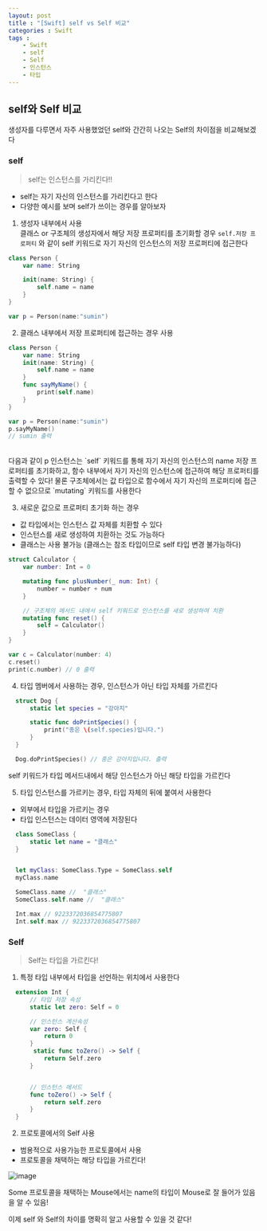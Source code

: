```yaml
---
layout: post
title : "[Swift] self vs Self 비교"
categories : Swift
tags : 
    - Swift
    - self
    - Self
    - 인스턴스
    - 타입
---     
```


## self와 Self 비교

생성자를 다루면서 자주 사용했었던 self와 간간히 나오는 Self의 차이점을 비교해보겠다   
### self 
> self는 인스턴스를 가리킨다!!   


- self는 자기 자신의 인스턴스를 가리킨다고 한다
- 다양한 예시를 보며 self가 쓰이는 경우를 알아보자     

1. 생성자 내부에서 사용      
클래스 or 구조체의 생성자에서 해당 저장 프로퍼티를 초기화할 경우 `self.저장 프로퍼티` 와 같이 self 키워드로 자기 자신의 인스턴스의 저장 프로퍼티에 접근한다        
```swift
class Person {
    var name: String

    init(name: String) {
        self.name = name
    }
}

var p = Person(name:"sumin")
```   
2. 클래스 내부에서 저장 프로퍼티에 접근하는 경우 사용      
```swift
class Person {
    var name: String
    init(name: String) {
        self.name = name
    }
    func sayMyName() {
        print(self.name)
    }
}

var p = Person(name:"sumin")
p.sayMyName()
// sumin 출력
```    
<br/>
다음과 같이 p 인스턴스는 `self` 키워드를 통해 자기 자신의 인스턴스의 name 저장 프로퍼티를 초기화하고,
함수 내부에서 자기 자신의 인스턴스에 접근하여 해당 프로퍼티를 출력할 수 있다!    
물론 구조체에서는 값 타입으로 함수에서 자기 자신의 프로퍼티에 접근할 수 없으므로 `mutating` 키워드를 사용한다    

3. 새로운 값으로 프로퍼티 초기화 하는 경우      
- 값 타입에서는 인스턴스 값 자체를 치환할 수 있다
- 인스턴스를 새로 생성하여 치환하는 것도 가능하다
- 클래스는 사용 불가능 (클래스는 참조 타입이므로 self 타입 변경 불가능하다)   
```swift
struct Calculator {
    var number: Int = 0

    mutating func plusNumber(_ num: Int) {
        number = number + num
    }

    // 구조체의 메서드 내에서 self 키워드로 인스턴스를 새로 생성하여 치환
    mutating func reset() {
        self = Calculator()  
    }
}

var c = Calculator(number: 4)
c.reset()
print(c.number) // 0 출력
```   

4. 타입 멤버에서 사용하는 경우, 인스턴스가 아닌 타입 자체를 가르킨다 
```swift
  struct Dog {
      static let species = "강아지"

      static func doPrintSpecies() {
          print("종은 \(self.species)입니다.")
      }
  }

  Dog.doPrintSpecies() // 종은 강아지입니다. 출력
```      
self 키워드가 타입 메서드내에서 해당 인스턴스가 아닌 해당 타입을 가르킨다        

5. 타입 인스턴스를 가르키는 경우, 타입 자체의 뒤에 붙여서 사용한다      
- 외부에서 타입을 가르키는 경우
- 타입 인스턴스는 데이터 영역에 저장된다   

```swift
  class SomeClass {
      static let name = "클래스"
  }


  let myClass: SomeClass.Type = SomeClass.self
  myClass.name

  SomeClass.name //  "클래스"
  SomeClass.self.name //  "클래스"

  Int.max // 9223372036854775807
  Int.self.max // 9223372036854775807 
```          

### Self
> Self는 타입을 가르킨다!   

1. 특정 타입 내부에서 타입을 선언하는 위치에서 사용한다    
```swift
  extension Int {
      // 타입 저장 속성
      static let zero: Self = 0   

      // 인스턴스 계산속성
      var zero: Self {  
          return 0
      }
       static func toZero() -> Self {
          return Self.zero     
      }


      // 인스턴스 메서드
      func toZero() -> Self {
          return self.zero    
      }
  }
```   
    
    
2. 프로토콜에서의 Self 사용   
- 범용적으로 사용가능한 프로토콜에서 사용
- 프로토콜을 채택하는 해당 타입을 가르킨다!

![image](https://user-images.githubusercontent.com/110437548/231165334-bcfdae77-cb1e-4e7a-a495-18ba9aadf314.png)    


Some 프로토콜을 채택하는 Mouse에서는 name의 타입이 Mouse로 잘 들어가 있음을 알 수 있음!   


이제 self 와 Self의 차이를 명확히 알고 사용할 수 있을 것 같다!



